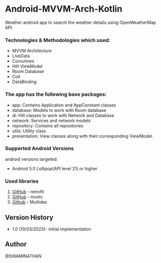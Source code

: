 # Android-MVVM-Arch-Kotlin

Weather android app to search the weather details using OpenWeatherMap API.

### Technologies & Methodologies which used:

- MVVM Architecture
- LiveData
- Coroutines
- Hilt ViewModel
- Room Database
- Coil
- DataBinding
### The app has the following base packages:

- app: Contains Application and AppConstant classes
- database: Models to work with Room database
- di: Hilt classes to work with Network and Database
- network: Services and network models
- repository: Contains all repositories
- utils: Utility class
- presentation: View classes along with their corresponding ViewModel.

### Supported Android Versions

android versions targeted:

- Android 5.0 Lollipop(API level 21) or higher


### Used libraries

1. [GitHub](http://square.github.io/retrofit/) - retrofit
2. [GitHub](https://github.com/square/moshi) - moshi
3. [Github](https://github.com/casidiablo/multidex) - Multidex


## Version History

* 1.0 (10/03/2023)- Initial implementation


## Author
@SWAMINATHAN
